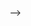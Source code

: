 <!-- Tunji Adetunji
<!-- CSC235.01
<!-- HomeWork:#2
<!-- Git-Hub: https://github.com/yourName/ypurHomeWork-->
-->

<!DOCTYPE html>
<html language>
<head>
    <title>Yahtzee Game</title>
    <style>
        /*         Style comments                     */  
        
    </style>
</head>


<body>

<!-- html comment             -->


<script>
    //                      JavaScript functions comments        //
    //               JavaScript functions comments              //
</script>






</script>

</body>
</html>
